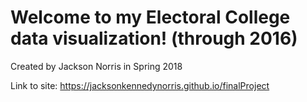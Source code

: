# Welcome to my Electoral College data visualization! (through 2016) 
Created by Jackson Norris in Spring 2018 


Link to site: https://jacksonkennedynorris.github.io/finalProject
